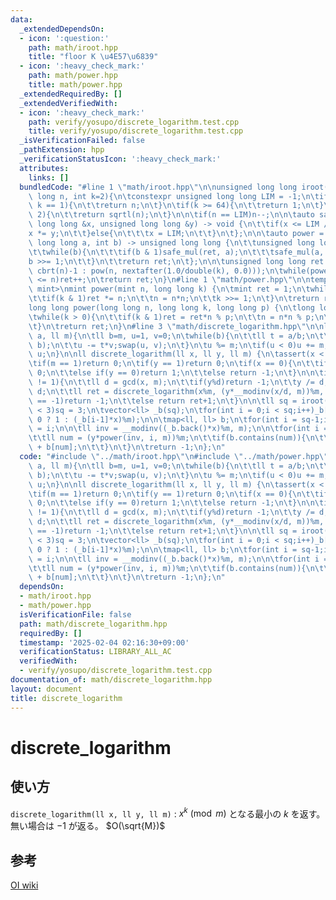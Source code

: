 ```yaml
---
data:
  _extendedDependsOn:
  - icon: ':question:'
    path: math/iroot.hpp
    title: "floor K \u4E57\u6839"
  - icon: ':heavy_check_mark:'
    path: math/power.hpp
    title: math/power.hpp
  _extendedRequiredBy: []
  _extendedVerifiedWith:
  - icon: ':heavy_check_mark:'
    path: verify/yosupo/discrete_logarithm.test.cpp
    title: verify/yosupo/discrete_logarithm.test.cpp
  _isVerificationFailed: false
  _pathExtension: hpp
  _verificationStatusIcon: ':heavy_check_mark:'
  attributes:
    links: []
  bundledCode: "#line 1 \"math/iroot.hpp\"\n\nunsigned long long iroot(unsigned long\
    \ long n, int k=2){\n\tconstexpr unsigned long long LIM = -1;\n\tif(n <= 1 ||\
    \ k == 1){\n\t\treturn n;\n\t}\n\tif(k >= 64){\n\t\treturn 1;\n\t}\n\tif(k ==\
    \ 2){\n\t\treturn sqrtl(n);\n\t}\n\n\tif(n == LIM)n--;\n\n\tauto safe_mul = [&](unsigned\
    \ long long &x, unsigned long long &y) -> void {\n\t\tif(x <= LIM / y){\n\t\t\t\
    x *= y;\n\t\t}else{\n\t\t\tx = LIM;\n\t\t}\n\t};\n\n\tauto power = [&](unsigned\
    \ long long a, int b) -> unsigned long long {\n\t\tunsigned long long ret = 1;\n\
    \t\twhile(b){\n\t\t\tif(b & 1)safe_mul(ret, a);\n\t\t\tsafe_mul(a, a);\n\t\t\t\
    b >>= 1;\n\t\t}\n\t\treturn ret;\n\t};\n\n\tunsigned long long ret = (k == 3 ?\
    \ cbrt(n)-1 : pow(n, nextafter(1.0/double(k), 0.0)));\n\twhile(power(ret+1, k)\
    \ <= n)ret++;\n\treturn ret;\n}\n#line 1 \"math/power.hpp\"\n\ntemplate<typename\
    \ mint>\nmint power(mint n, long long k) {\n\tmint ret = 1;\n\twhile(k > 0) {\n\
    \t\tif(k & 1)ret *= n;\n\t\tn = n*n;\n\t\tk >>= 1;\n\t}\n\treturn ret;\n}\n\n\
    long long power(long long n, long long k, long long p) {\n\tlong long ret = 1;\n\
    \twhile(k > 0){\n\t\tif(k & 1)ret = ret*n % p;\n\t\tn = n*n % p;\n\t\tk >>= 1;\n\
    \t}\n\treturn ret;\n}\n#line 3 \"math/discrete_logarithm.hpp\"\n\nll __modinv(ll\
    \ a, ll m){\n\tll b=m, u=1, v=0;\n\twhile(b){\n\t\tll t = a/b;\n\t\ta -= t*b;swap(a,\
    \ b);\n\t\tu -= t*v;swap(u, v);\n\t}\n\tu %= m;\n\tif(u < 0)u += m;\n\treturn\
    \ u;\n}\n\nll discrete_logarithm(ll x, ll y, ll m) {\n\tassert(x < m && y < m);\n\
    \tif(m == 1)return 0;\n\tif(y == 1)return 0;\n\tif(x == 0){\n\t\tif(y == 1)return\
    \ 0;\n\t\telse if(y == 0)return 1;\n\t\telse return -1;\n\t}\n\n\tif(gcd(x, m)\
    \ != 1){\n\t\tll d = gcd(x, m);\n\t\tif(y%d)return -1;\n\t\ty /= d;\n\t\tm /=\
    \ d;\n\t\tll ret = discrete_logarithm(x%m, (y*__modinv(x/d, m))%m, m);\n\t\tif(ret\
    \ == -1)return -1;\n\t\telse return ret+1;\n\t}\n\n\tll sq = iroot(m);\n\tif(sq\
    \ < 3)sq = 3;\n\tvector<ll> _b(sq);\n\tfor(int i = 0;i < sq;i++)_b[i] = (i ==\
    \ 0 ? 1 : (_b[i-1]*x)%m);\n\n\tmap<ll, ll> b;\n\tfor(int i = sq-1;i >= 0;i--)b[_b[i]]\
    \ = i;\n\n\tll inv = __modinv((_b.back()*x)%m, m);\n\n\tfor(int i = 0;i < sq;i++){\n\
    \t\tll num = (y*power(inv, i, m))%m;\n\t\tif(b.contains(num)){\n\t\t\treturn i*sq\
    \ + b[num];\n\t\t}\n\t}\n\treturn -1;\n};\n"
  code: "#include \"../math/iroot.hpp\"\n#include \"../math/power.hpp\"\n\nll __modinv(ll\
    \ a, ll m){\n\tll b=m, u=1, v=0;\n\twhile(b){\n\t\tll t = a/b;\n\t\ta -= t*b;swap(a,\
    \ b);\n\t\tu -= t*v;swap(u, v);\n\t}\n\tu %= m;\n\tif(u < 0)u += m;\n\treturn\
    \ u;\n}\n\nll discrete_logarithm(ll x, ll y, ll m) {\n\tassert(x < m && y < m);\n\
    \tif(m == 1)return 0;\n\tif(y == 1)return 0;\n\tif(x == 0){\n\t\tif(y == 1)return\
    \ 0;\n\t\telse if(y == 0)return 1;\n\t\telse return -1;\n\t}\n\n\tif(gcd(x, m)\
    \ != 1){\n\t\tll d = gcd(x, m);\n\t\tif(y%d)return -1;\n\t\ty /= d;\n\t\tm /=\
    \ d;\n\t\tll ret = discrete_logarithm(x%m, (y*__modinv(x/d, m))%m, m);\n\t\tif(ret\
    \ == -1)return -1;\n\t\telse return ret+1;\n\t}\n\n\tll sq = iroot(m);\n\tif(sq\
    \ < 3)sq = 3;\n\tvector<ll> _b(sq);\n\tfor(int i = 0;i < sq;i++)_b[i] = (i ==\
    \ 0 ? 1 : (_b[i-1]*x)%m);\n\n\tmap<ll, ll> b;\n\tfor(int i = sq-1;i >= 0;i--)b[_b[i]]\
    \ = i;\n\n\tll inv = __modinv((_b.back()*x)%m, m);\n\n\tfor(int i = 0;i < sq;i++){\n\
    \t\tll num = (y*power(inv, i, m))%m;\n\t\tif(b.contains(num)){\n\t\t\treturn i*sq\
    \ + b[num];\n\t\t}\n\t}\n\treturn -1;\n};\n"
  dependsOn:
  - math/iroot.hpp
  - math/power.hpp
  isVerificationFile: false
  path: math/discrete_logarithm.hpp
  requiredBy: []
  timestamp: '2025-02-04 02:16:30+09:00'
  verificationStatus: LIBRARY_ALL_AC
  verifiedWith:
  - verify/yosupo/discrete_logarithm.test.cpp
documentation_of: math/discrete_logarithm.hpp
layout: document
title: discrete_logarithm
---
```


# discrete_logarithm

## 使い方

``discrete_logarithm(ll x, ll y, ll m)`` : $x^k \pmod{m}$ となる最小の $k$ を返す。無い場合は $-1$ が返る。 $O(\sqrt{M})$

## 参考

[OI wiki](https://oi-wiki.org/math/number-theory/discrete-logarithm/#%E6%89%A9%E5%B1%95%E7%AF%87%E6%89%A9%E5%B1%95-bsgs)
